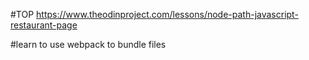 #TOP https://www.theodinproject.com/lessons/node-path-javascript-restaurant-page

#learn to use webpack to bundle files
